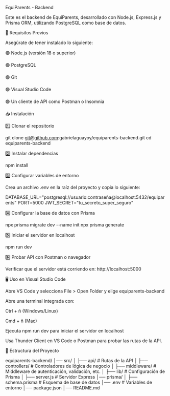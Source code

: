 EquiParents - Backend

Este es el backend de EquiParents, desarrollado con Node.js, Express.js y Prisma ORM, utilizando PostgreSQL como base de datos.

🚀 Requisitos Previos

Asegúrate de tener instalado lo siguiente:

🟢 Node.js (versión 18 o superior)

🟢 PostgreSQL

🟢 Git

🟢 Visual Studio Code

🟢 Un cliente de API como Postman o Insomnia

📥 Instalación

1️⃣ Clonar el repositorio

git clone git@github.com:gabrielaguayoy/equiparents-backend.git
cd equiparents-backend

2️⃣ Instalar dependencias

npm install

3️⃣ Configurar variables de entorno

Crea un archivo .env en la raíz del proyecto y copia lo siguiente:

DATABASE_URL="postgresql://usuario:contraseña@localhost:5432/equiparents"
PORT=5000
JWT_SECRET="tu_secreto_super_seguro"

4️⃣ Configurar la base de datos con Prisma

npx prisma migrate dev --name init
npx prisma generate

5️⃣ Iniciar el servidor en localhost

npm run dev

6️⃣ Probar API con Postman o navegador

Verificar que el servidor está corriendo en: http://localhost:5000

🖥 Uso en Visual Studio Code

Abre VS Code y selecciona File > Open Folder y elige equiparents-backend

Abre una terminal integrada con:

Ctrl + ñ (Windows/Linux)

Cmd + ñ (Mac)

Ejecuta npm run dev para iniciar el servidor en localhost

Usa Thunder Client en VS Code o Postman para probar las rutas de la API.

📂 Estructura del Proyecto

equiparents-backend/
│── src/
│ ├── api/ # Rutas de la API
│ ├── controllers/ # Controladores de lógica de negocio
│ ├── middleware/ # Middleware de autenticación, validación, etc.
│ ├── lib/ # Configuración de Prisma
│ ├── server.js # Servidor Express
│── prisma/
│ ├── schema.prisma # Esquema de base de datos
│── .env # Variables de entorno
│── package.json
│── README.md
